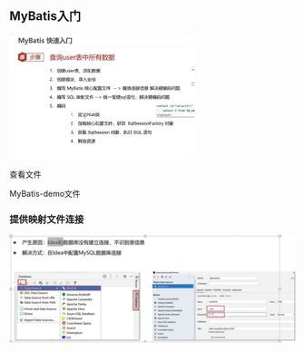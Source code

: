 ## MyBatis入门

<img src="图片/MyBatis入门.png" alt="MyBatis入门" style="zoom:50%;" />



查看文件

MyBatis-demo文件



### 提供映射文件连接



![映射文件连接](图片/映射文件连接.png)



